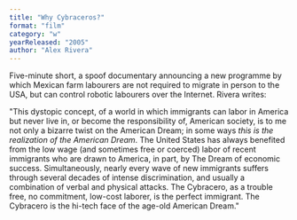 ```yaml
---
title: "Why Cybraceros?"
format: "film"
category: "w"
yearReleased: "2005"
author: "Alex Rivera"
---
```

Five-minute short, a spoof documentary  announcing a new programme by which Mexican farm labourers are not  required to migrate in person to the USA, but can control robotic  labourers over the Internet. Rivera writes:

"This dystopic concept, of a world in which  immigrants can labor in America but never live in, or become the  responsibility of, American society, is to me not only a bizarre  twist on the American Dream; in some ways _this is the  realization of the American Dream_. The United States has always  benefited from the low wage (and sometimes free or coerced) labor of  recent immigrants who are drawn to America, in part, by The Dream of  economic success. Simultaneously, nearly every wave of new  immigrants suffers through several decades of intense  discrimination, and usually a combination of verbal and physical  attacks. The Cybracero, as a trouble free, no commitment, low-cost  laborer, is the perfect immigrant. The Cybracero is the hi-tech face  of the age-old American Dream."
